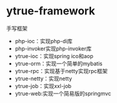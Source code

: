 # ytrue-framework

手写框架

- php-ioc：实现php-di库
- php-invoker实现php-invoker库
- ytrue-ioc：实现spring ico和aop
- ytrue-orm：实现一个简单的mybatis
- ytrue-rpc：实现基于netty实现rpc框架
- ytrue-netty：实现netty
- ytrue-job：实现xxl-job
- ytrue-web:实现一个简易版的springmvc

